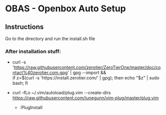 # OBAS - Openbox Auto Setup

## Instructions
Go to the directory and run the install.sh file

### After installation stuff:
  -  curl -s 'https://raw.githubusercontent.com/zerotier/ZeroTierOne/master/doc/contact%40zerotier.com.gpg' | gpg --import && \
if z=$(curl -s 'https://install.zerotier.com/' | gpg); then echo "$z" | sudo bash; fi

  - curl -fLo ~/.vim/autoload/plug.vim --create-dirs \
    https://raw.githubusercontent.com/junegunn/vim-plug/master/plug.vim
    - :PlugInstall
